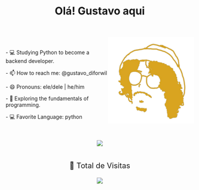 
<div align="center">
  <h1> Olá! Gustavo aqui</h1>
</div></br>
 <div align="left"><br>
   <img align="right" src="newwwww-removebg-preview.png" alt="Imagem" min-width="400" max-width="8000px" width="230px" align="right">

  <br>

  <p>- 💻 Studying Python to become a backend developer. </p>
  <p>- 📫 How to reach me: @gustavo_diforwil </p>
  <p>- 😄 Pronouns: ele/dele | he/him </p>
  <p>- 🌱 Exploring the fundamentals of programming. </p>
  <p>- 💻 Favorite Language: python  </p>

</div></br>   
 <div align="center"><br>
  <a href="https://www.instagram.com/gustavo_diforwil" target="_blank"><img src="https://img.shields.io/badge/-Instagram-%23E4405F?style=for-the-badge&logo=instagram&logoColor=white" target="_blank"></a>
</div>
<div><br>
<div align="center">
<p style="font-size: 20px;">🔎 Total de Visitas<p>
<img alingn="center" src="https://profile-counter.glitch.me/GustavoDiforwil/count.svg"/>
</div>    
